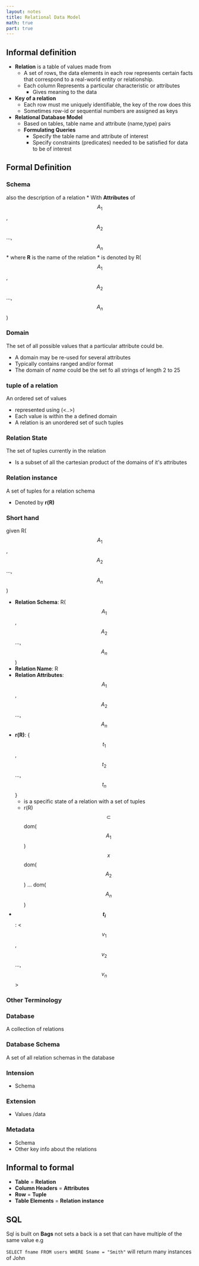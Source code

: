 ```yaml
---
layout: notes
title: Relational Data Model
math: true
part: true
---
```

## Informal definition
* **Relation** is a table of values made from 
  * A set of rows, the data elements in each row represents certain facts that correspond to a real-world entity or relationship.
  * Each column Represents a particular characteristic or attributes
    * Gives meaning to the data
* **Key of a relation**
  * Each row must me uniquely identifiable, the key of the row does this
  * Sometimes row-id or sequential numbers are assigned as keys 
* **Relational Database Model**
  * Based on tables, table name and attribute (name,type) pairs
  * **Formulating Queries**
    * Specify the table name and attribute of interest
    * Specify constraints (predicates) needed to be satisfied for data to be of interest


## Formal Definition

### Schema
also the description of a relation
    * With **Attributes** of $$A_1$$,$$A_2$$...,$$A_n$$
    * where **R** is the name of the relation
    * is denoted by R($$A_1$$,$$A_2$$...,$$A_n$$)

### Domain
The set of all possible values that a particular attribute could be.
* A domain may be re-used for several attributes
* Typically contains ranged and/or format
* The domain of *name* could be the set fo all strings of length 2 to 25


### tuple of a relation
An ordered set of values
* represented using (<..>)
* Each value is within the a defined domain
* A relation is an unordered set of such tuples

### Relation State
The set of tuples currently in the relation
* Is a subset of all the cartesian product of the domains of it's attributes

### **Relation instance** 
A set of tuples for a relation schema
* Denoted by **r(R)**
### Short hand
given R($$A_1$$,$$A_2$$...,$$A_n$$)
* **Relation Schema**: R($$A_1$$,$$A_2$$...,$$A_n$$)
* **Relation Name**: R
* **Relation Attributes**: $$A_1$$,$$A_2$$...,$$A_n$$
* **r(R)**: {$$t_1$$,$$t_2$$...,$$t_n$$} 
  * is a specific state of a relation with a set of tuples
  * r(R) $$\subset$$ dom($$A_1$$) $$x$$ dom($$A_2$$) ... dom($$A_n$$)
* **$$t_i$$**: <$$v_1$$,$$v_2$$...,$$v_n$$>

### Other Terminology

### Database
A collection of relations
### Database Schema
A set of all relation schemas in the database

### Intension
* Schema
### Extension
* Values /data
### Metadata
* Schema
* Other key info about the relations

## Informal to formal
* **Table** = **Relation**
* **Column Headers** = **Attributes**
* **Row** = **Tuple**
* **Table Elements** = **Relation instance** 

## SQL

Sql is built on **Bags** not sets a back is a set that can have multiple of the same value e.g

`SELECT fname FROM users WHERE Sname = "Smith"`
will return many instances of John